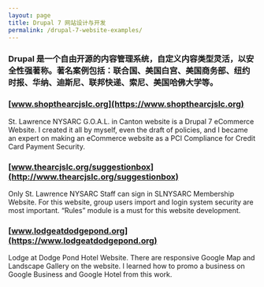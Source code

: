 ```yaml
---
layout: page
title: Drupal 7 网站设计与开发
permalink: /drupal-7-website-examples/
---
```


### Drupal 是一个自由开源的内容管理系统，自定义内容类型灵活，以安全性强著称。著名案例包括：联合国、美国白宫、美国商务部、纽约时报、华纳、迪斯尼、联邦快递、索尼、美国哈佛大学等。

### [www.shopthearcjslc.org](https://www.shopthearcjslc.org)

St. Lawrence NYSARC G.O.A.L. in Canton website is a Drupal 7 eCommerce Website. I created it all by myself, even the
draft of policies, and I became an expert on making an eCommerce website as a PCI Compliance for Credit Card Payment Security.

### [www.thearcjslc.org/suggestionbox](http://www.thearcjslc.org/suggestionbox)

Only St. Lawrence NYSARC Staff can sign in SLNYSARC Membership Website. For this website, group users import and login system security are most important. “Rules” module is a must for this website development.

### [www.lodgeatdodgepond.org](https://www.lodgeatdodgepond.org)

Lodge at Dodge Pond Hotel Website. There are responsive Google Map and Landscape Gallery on the website. I learned
how to promo a business on Google Business and Google Hotel from this work.
